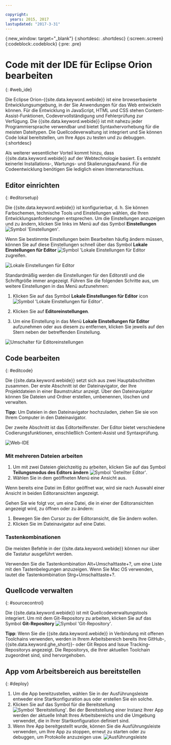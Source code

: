```yaml
---

copyright:
  years: 2015, 2017
lastupdated: "2017-3-31"
---
```


{:new_window: target="_blank"}
{:shortdesc: .shortdesc}
{:screen:.screen}
{:codeblock:.codeblock}
{:pre: .pre}

# Code mit der IDE für Eclipse Orion bearbeiten
{: #web_ide}

Die Eclipse Orion-{{site.data.keyword.webide}} ist eine browserbasierte Entwicklungsumgebung, in der Sie Anwendungen für das Web entwickeln können. Für die Entwicklung in JavaScript, HTML und CSS stehen Content-Assist-Funktionen, Codevervollständigung und Fehlerprüfung zur Verfügung. Die {{site.data.keyword.webide}} ist mit nahezu jeder Programmiersprache verwendbar und bietet Syntaxhervorhebung für die meisten Dateitypen. Die Quellcodeverwaltung ist integriert und Sie können Code lokal bereitstellen, um Ihre Apps zu testen und zu debuggen.
{:shortdesc}

Als weiterer wesentlicher Vorteil kommt hinzu, dass {{site.data.keyword.webide}} auf der Webtechnologie basiert. Es entsteht keinerlei Installations-, Wartungs- und Skalierungsaufwand. Für die Codeentwicklung benötigen Sie lediglich einen Internetanschluss.

## Editor einrichten
{: #editorsetup}

Die {{site.data.keyword.webide}} ist konfigurierbar, d. h. Sie können Farbschemen, technische Tools und Einstellungen wählen, die Ihren Entwicklungsanforderungen entsprechen. Um die Einstellungen anzuzeigen und zu ändern, klicken Sie links im Menü auf das Symbol **Einstellungen** <img class="inline" src="images/webide_settings_icon_light_small.png"  alt="Symbol 'Einstellungen'">.

Wenn Sie bestimmte Einstellungen beim Bearbeiten häufig ändern müssen, können Sie auf diese Einstellungen schnell über das Symbol **Lokale Einstellungen für Editor** <img class="inline" src="images/webide_local_settings_icon_light_small.png"  alt="Symbol 'Lokale Einstellungen für Editor"> zugreifen. 

![Lokale Einstellungen für Editor](images/webide_local_editor_settings_light.png)

Standardmäßig werden die Einstellungen für den Editorstil und die Schriftgröße immer angezeigt. Führen Sie die folgenden Schritte aus, um weitere Einstellungen in das Menü aufzunehmen:

1. Klicken Sie auf das Symbol **Lokale Einstellungen für Editor** icon <img class="inline" src="images/webide_local_settings_icon_light_small.png"  alt="Symbol 'Lokale Einstellungen für Editor'">.

2. Klicken Sie auf **Editoreinstellungen**.

3. Um eine Einstellung in das Menü **Lokale Einstellungen für Editor** aufzunehmen oder aus diesem zu entfernen, klicken Sie jeweils auf den Stern neben der betreffenden Einstellung.

![Umschalter für Editoreinstellungen](images/webide_editor_settings_toggle_light.png)


## Code bearbeiten
{: #editcode}

Die {{site.data.keyword.webide}} setzt sich aus zwei Hauptabschnitten zusammen. Der erste Abschnitt ist der Dateinavigator, der Ihre Projektdateien in einer Baumstruktur anzeigt. Über den Dateinavigator können Sie Dateien und Ordner erstellen, umbenennen, löschen und verwalten.

**Tipp:** Um Dateien in den Dateinavigator hochzuladen, ziehen Sie sie von Ihrem Computer in den Dateinavigator.

Der zweite Abschnitt ist das Editorteilfenster. Der Editor bietet verschiedene Codierungsfunktionen, einschließlich Content-Assist und Syntaxprüfung.

![Web-IDE](images/webide_light.png)

### Mit mehreren Dateien arbeiten
1. Um mit zwei Dateien gleichzeitig zu arbeiten, klicken Sie auf das Symbol **Teilungsmodus des Editors ändern** <img class="inline" src="images/webide_split_editor_icon_light_small.png"  alt="Symbol 'Geteilter Editor'">. 
2. Wählen Sie in dem geöffneten Menü eine Ansicht aus.

 Wenn bereits eine Datei im Editor geöffnet war, wird sie nach Auswahl einer Ansicht in beiden Editoransichten angezeigt.

 Gehen Sie wie folgt vor, um eine Datei, die in einer der Editoransichten angezeigt wird, zu öffnen oder zu ändern:
 1. Bewegen Sie den Cursor zu der Editoransicht, die Sie ändern wollen.
 2. Klicken Sie im Dateinavigator auf eine Datei.

### Tastenkombinationen
Die meisten Befehle in der {{site.data.keyword.webide}} können nur über die Tastatur ausgeführt werden.

Verwenden Sie die Tastenkombination Alt+Umschalttaste+?, um eine Liste mit den Tastenbelegungen anzuzeigen. Wenn Sie Mac OS verwenden, lautet die Tastenkombination Strg+Umschalttaste+?.

## Quellcode verwalten
{: #sourcecontrol}

Die {{site.data.keyword.webide}} ist mit Quellcodeverwaltungstools integriert. Um mit dem Git-Repository zu arbeiten, klicken Sie auf das Symbol **Git-Repository** <img class="inline" src="images/webide_git_icon_light_small.png"  alt="Symbol 'Git-Repository'">. 

 **Tipp**: Wenn Sie die {{site.data.keyword.webide}} in Verbindung mit offenen Toolchains verwenden, werden in Ihrem Arbeitsbereich bereits Ihre GitHub-, {{site.data.keyword.ghe_short}}- oder Git Repos and Issue Tracking-Repositorys angezeigt. Die Repositorys, die Ihrer aktuellen Toolchain zugeordnet sind, sind hervorgehoben.


## App vom Arbeitsbereich aus bereitstellen
{: #deploy}

1. Um die App bereitzustellen, wählen Sie in der Ausführungsleiste entweder eine Startkonfiguration aus oder erstellen Sie ein solche. 
1. Klicken Sie auf das Symbol für die Bereitstellung <img class="inline" src="images/webide_deploy_button_light_small.png"  alt="Symbol 'Bereitstellung'">. Bei der Bereitstellung einer Instanz Ihrer App werden der aktuelle Inhalt Ihres Arbeitsbereichs und die Umgebung verwendet, die in Ihrer Startkonfiguration definiert sind. 
2. Wenn Ihre App bereitgestellt wurde, können Sie die Ausführungsleiste verwenden, um Ihre App zu stoppen, erneut zu starten oder zu debuggen, um Protokolle anzuzeigen usw.
![Ausführungsleiste](images/webide_runbar_light.png)    

<!-- 3/6/2016: bl commands don't work with V2/CD 
## Editing outside of the {{site.data.keyword.webide}}
{: #editlocal}

To use an editor besides the {{site.data.keyword.webide}}, set up {{site.data.keyword.Bluemix_live}} so that you can work directly with your project files in any tool. {{site.data.keyword.Bluemix_live_notm}} is a command-line application that synchronizes the changes in your local file system with your cloud workspace in {{site.data.keyword.jazzhub}}. 

### Before you begin 

Download and install the [{{site.data.keyword.Bluemix_live_notm}} command-line interface![External link icon](../../icons/launch-glyph.svg "External link icon")](http://livesyncdownload.ng.bluemix.net){: new_window}.

### Synchronizing your local environment with {{site.data.keyword.Bluemix_notm}}
{: #edit_local_download}

1. Open a command-line window.
2. Sign in to {{site.data.keyword.Bluemix_notm}}:

	```
	bl login
	```
	{: pre}

3. When you are prompted, enter your IBMid and password.
4. View a list of your {{site.data.keyword.Bluemix_notm}} projects: 

	```
	bl projects
	```
	{: pre}

4. Synchronize your local environment with your project on {{site.data.keyword.Bluemix_notm}}:

	```
	bl sync projectName
	```
	{: pre}

where `projectName` is your {{site.data.keyword.Bluemix_notm}} app's name.

When you are finished editing, enter `q` to end synchronization.

### Enabling the Desktop Sync feature to edit code locally

The Desktop Sync feature is like Live Edit mode for the command line. You need the Desktop Sync feature to debug on the command line.
1. In another command-line window, enable the Desktop Sync feature:

	```
	cd localDirectory
	bl start
	```
	{: codeblock}

2. Use the launch configuration that you created in the {{site.data.keyword.webide}}. After you select the launch configuration, the Desktop Sync feature is enabled in your local environment. In the command-line window that you just opened, you can view the app's URL, the debug URL, the manage URL, and view the {{site.data.keyword.Bluemix_live_notm}} state.

3. Refresh the browser and verify that you can see the changes that you saved to static files in the local workspace. 

### Disabling the Desktop Sync feature

1. In the second command-line window, enter `bl stop`.
2. In the first command-line window, enter `q`.

--> 
